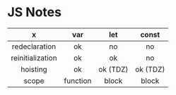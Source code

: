 # JS Notes


x |   var    |   let    | const
:---: |:--------:|:--------:| :---:
redeclaration |    ok    |    no    | no
reinitialization |    ok    |    ok    | no
hoisting |    ok    | ok (TDZ) | ok (TDZ)
scope | function |  block   | block